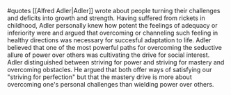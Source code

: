#quotes 
[[Alfred Adler|Adler]] wrote about people turning their challenges and deficits into growth and strength. Having suffered from rickets in childhood, Adler personally knew how potent the feelings of adequacy or inferiority were and argued that overcoming or channeling such feeling in healthy directions was necessary for succesful adaptation to life. Adler believed that one of the most powerful paths for overcoming the seductive allure of power over others was cultivating the drive for social interest. Adler distinguished between striving for power and striving for mastery and overcoming obstacles. He argued that both offer ways of satisfying our "striving for perfection" but that the mastery drive is more about overcoming one's personal challenges than wielding power over others.
